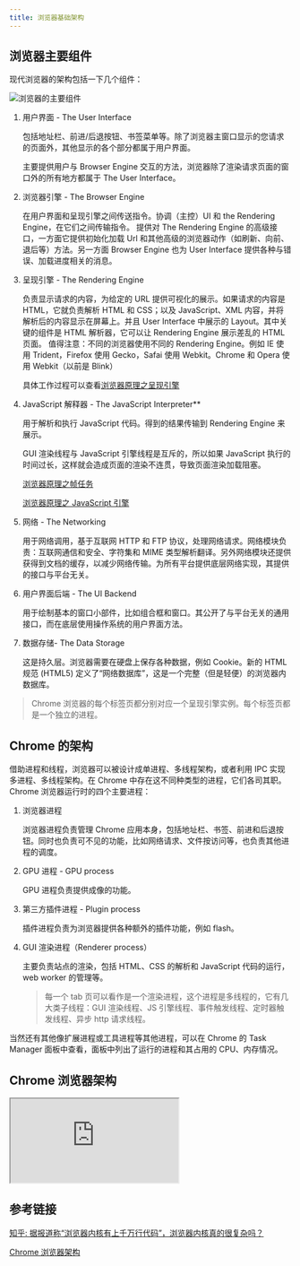 ```yaml
---
title: 浏览器基础架构
---
```


## 浏览器主要组件

现代浏览器的架构包括一下几个组件：

![浏览器的主要组件](https://cdn.clearlywind.com/blog-images/images/浏览器的主要组件.png)

1. 用户界面 - The User Interface

   包括地址栏、前进/后退按钮、书签菜单等。除了浏览器主窗口显示的您请求的页面外，其他显示的各个部分都属于用户界面。

   主要提供用户与 Browser Engine 交互的方法，浏览器除了渲染请求页面的窗口外的所有地方都属于 The User Interface。

2. 浏览器引擎 - The Browser Engine

   在用户界面和呈现引擎之间传送指令。协调（主控）UI 和 the Rendering Engine，在它们之间传输指令。 提供对 The Rendering Engine 的高级接口，一方面它提供初始化加载 Url 和其他高级的浏览器动作（如刷新、向前、退后等）方法。另一方面 Browser Engine 也为 User Interface 提供各种与错误、加载进度相关的消息。

3. 呈现引擎 - The Rendering Engine

   负责显示请求的内容，为给定的 URL 提供可视化的展示。如果请求的内容是 HTML，它就负责解析 HTML 和 CSS；以及 JavaScript、XML 内容，并将解析后的内容显示在屏幕上。并且 User Interface 中展示的 Layout。其中关键的组件是 HTML 解析器，它可以让 Rendering Engine 展示差乱的 HTML 页面。 值得注意：不同的浏览器使用不同的 Rendering Engine。例如 IE 使用 Trident，Firefox 使用 Gecko，Safai 使用 Webkit。Chrome 和 Opera 使用 Webkit（以前是 Blink）

   具体工作过程可以查看[浏览器原理之呈现引擎](/blog/)

4. JavaScript 解释器 - The JavaScript Interpreter\*\*

   用于解析和执行 JavaScript 代码。得到的结果传输到 Rendering Engine 来展示。

   GUI 渲染线程与 JavaScript 引擎线程是互斥的，所以如果 JavaScript 执行的时间过长，这样就会造成页面的渲染不连贯，导致页面渲染加载阻塞。

   [浏览器原理之帧任务](/blog)

   [浏览器原理之 JavaScript 引擎](/blog)

5. 网络 - The Networking

   用于网络调用，基于互联网 HTTP 和 FTP 协议，处理网络请求。网络模块负责：互联网通信和安全、字符集和 MIME 类型解析翻译。另外网络模块还提供获得到文档的缓存，以减少网络传输。为所有平台提供底层网络实现，其提供的接口与平台无关。

6. 用户界面后端 - The UI Backend

   用于绘制基本的窗口小部件，比如组合框和窗口。其公开了与平台无关的通用接口，而在底层使用操作系统的用户界面方法。

7. 数据存储- The Data Storage

   这是持久层。浏览器需要在硬盘上保存各种数据，例如 Cookie。新的 HTML 规范 (HTML5) 定义了“网络数据库”，这是一个完整（但是轻便）的浏览器内数据库。

> Chrome 浏览器的每个标签页都分别对应一个呈现引擎实例。每个标签页都是一个独立的进程。

## Chrome 的架构

借助进程和线程，浏览器可以被设计成单进程、多线程架构，或者利用 IPC 实现多进程、多线程架构。在 Chrome 中存在这不同种类型的进程，它们各司其职。Chrome 浏览器运行时的四个主要进程：

1. 浏览器进程

   浏览器进程负责管理 Chrome 应用本身，包括地址栏、书签、前进和后退按钮。同时也负责可不见的功能，比如网络请求、文件按访问等，也负责其他进程的调度。

2. GPU 进程 - GPU process

   GPU 进程负责提供成像的功能。

3. 第三方插件进程 - Plugin process

   插件进程负责为浏览器提供各种额外的插件功能，例如 flash。

4. GUI 渲染进程（Renderer process）

   主要负责站点的渲染，包括 HTML、CSS 的解析和 JavaScript 代码的运行，web worker 的管理等。

   > 每一个 tab 页可以看作是一个渲染进程，这个进程是多线程的，它有几大类子线程：GUI 渲染线程、JS 引擎线程、事件触发线程、定时器触发线程、异步 http 请求线程。

当然还有其他像扩展进程或工具进程等其他进程，可以在 Chrome 的 Task Manager 面板中查看，面板中列出了运行的进程和其占用的 CPU、内存情况。

## Chrome 浏览器架构

<iframe src="https://xie.infoq.cn/article/5d36d123bfd1c56688e125ad3"></iframe>

## 参考链接

[知乎: 据报道称“浏览器内核有上千万行代码”，浏览器内核真的很复杂吗？](https://www.zhihu.com/question/290767285)

[Chrome 浏览器架构](https://xie.infoq.cn/article/5d36d123bfd1c56688e125ad3)
